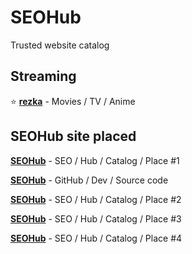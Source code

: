 # SEOHub
Trusted website catalog

## Streaming

⭐ **[rezka](https://rezka.nl/)** - Movies / TV / Anime 
## SEOHub site placed
**[SEOHub](https://seohub.pages.dev/)** - SEO / Hub / Catalog / Place #1

**[SEOHub](https://github.com/ArsikPy/seohub/)** - GitHub / Dev / Source code 

**[SEOHub](https://seohubb.netlify.app/)** - SEO / Hub / Catalog / Place #2

**[SEOHub](https://seohub.onrender.com/)** - SEO / Hub / Catalog / Place #3

**[SEOHub](https://arsikpy.github.io/seohub/)** - SEO / Hub / Catalog / Place #4
